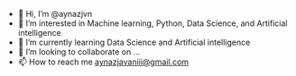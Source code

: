 - 👋 Hi, I’m @aynazjvn
- 👀 I’m interested in Machine learning, Python, Data Science, and Artificial intelligence
- 🌱 I’m currently learning Data Science and Artificial intelligence
- 💞️ I’m looking to collaborate on ...
- 📫 How to reach me aynazjavaniii@gmail.com

<!---
aynazjvn/aynazjvn is a ✨ special ✨ repository because its `README.md` (this file) appears on your GitHub profile.
You can click the Preview link to take a look at your changes.
--->
